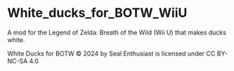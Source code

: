 # White_ducks_for_BOTW_WiiU
A mod for the Legend of Zelda: Breath of the Wild (Wii U) that makes ducks white.

White Ducks for BOTW © 2024 by Seal Enthusiast is licensed under CC BY-NC-SA 4.0
